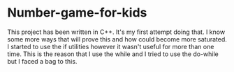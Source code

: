 # Number-game-for-kids
This project has been written in C++. It's my first attempt doing that. I know some more ways that will prove this and how could become more saturated. I started to use the if utilities however it wasn't useful for more than one time. This is the reason that I use the while and I tried to use the do-while but I faced a bag to this.
